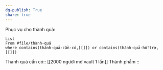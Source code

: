 ```yaml
---
dg-publish: True
share: true
---
```

Phục vụ cho thành quả:
```dataview
List 
From #file/thành-quả 
where contains(thành-quả-cần-có,[[]]) or contains(thành-quả-hỗ-trợ,[[]]) 
```
Thành quả cần có:: [[2000 người mở vault 1 lần]]
Thành phẩm ::
